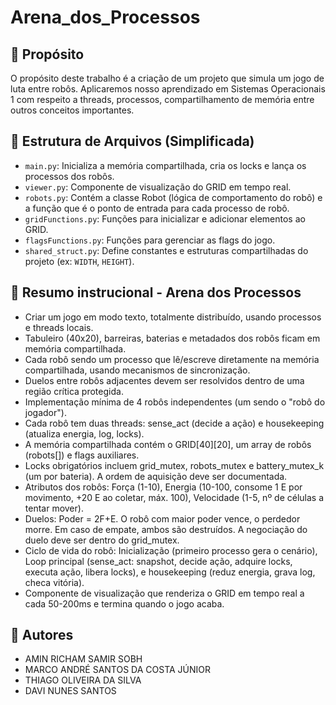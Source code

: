 # Arena_dos_Processos

## 📂 Propósito

O propósito deste trabalho é a criação de um projeto que simula um jogo de luta entre robôs. 
Aplicaremos nosso aprendizado em Sistemas Operacionais 1 com respeito a threads, processos,
compartilhamento de memória entre outros conceitos importantes.

## 📂 Estrutura de Arquivos (Simplificada)
* `main.py`: Inicializa a memória compartilhada, cria os locks e lança os processos dos robôs.
* `viewer.py`: Componente de visualização do GRID em tempo real.
* `robots.py`: Contém a classe Robot (lógica de comportamento do robô) e a função que é o ponto de entrada para cada processo de robô.
* `gridFunctions.py`: Funções para inicializar e adicionar elementos ao GRID.
* `flagsFunctions.py`: Funções para gerenciar as flags do jogo.
* `shared_struct.py`: Define constantes e estruturas compartilhadas do projeto (ex: `WIDTH`, `HEIGHT`).

## 📂 Resumo instrucional - Arena dos Processos 

* Criar um jogo em modo texto, totalmente distribuído, usando processos e threads locais.
* Tabuleiro (40x20), barreiras, baterias e metadados dos robôs ficam em memória compartilhada.
* Cada robô sendo um processo que lê/escreve diretamente na memória compartilhada, usando mecanismos de sincronização.
* Duelos entre robôs adjacentes devem ser resolvidos dentro de uma região crítica protegida.
* Implementação mínima de 4 robôs independentes (um sendo o "robô do jogador").
* Cada robô tem duas threads: sense_act (decide a ação) e housekeeping (atualiza energia, log, locks).
* A memória compartilhada contém o GRID[40][20], um array de robôs (robots[]) e flags auxiliares.
* Locks obrigatórios incluem grid_mutex, robots_mutex e battery_mutex_k (um por bateria). A ordem de aquisição deve ser documentada.
* Atributos dos robôs: Força (1-10), Energia (10-100, consome 1 E por movimento, +20 E ao coletar, máx. 100), Velocidade (1-5, nº de células a tentar mover).
* Duelos: Poder = 2F+E. O robô com maior poder vence, o perdedor morre. Em caso de empate, ambos são destruídos. A negociação do duelo deve ser dentro do grid_mutex.
* Ciclo de vida do robô: Inicialização (primeiro processo gera o cenário), Loop principal (sense_act: snapshot, decide ação, adquire locks, executa ação, libera locks), e housekeeping (reduz energia, grava log, checa vitória).
* Componente de visualização que renderiza o GRID em tempo real a cada 50-200ms e termina quando o jogo acaba.



## 👥 Autores
* AMIN RICHAM SAMIR SOBH
* MARCO ANDRÉ SANTOS DA COSTA JÚNIOR
* THIAGO OLIVEIRA DA SILVA
* DAVI NUNES SANTOS 


